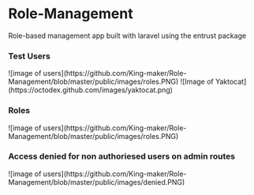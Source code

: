 # Role-Management
Role-based management app built with laravel using the entrust package
<h3>Test Users</h3>
![image of users](https://github.com/King-maker/Role-Management/blob/master/public/images/roles.PNG)
![Image of Yaktocat](https://octodex.github.com/images/yaktocat.png)

<h3> Roles </h3>
![image of users](https://github.com/King-maker/Role-Management/blob/master/public/images/roles.PNG)
<h3> Access denied for non authoriesed users on admin routes </h3>
![image of users](https://github.com/King-maker/Role-Management/blob/master/public/images/denied.PNG)
